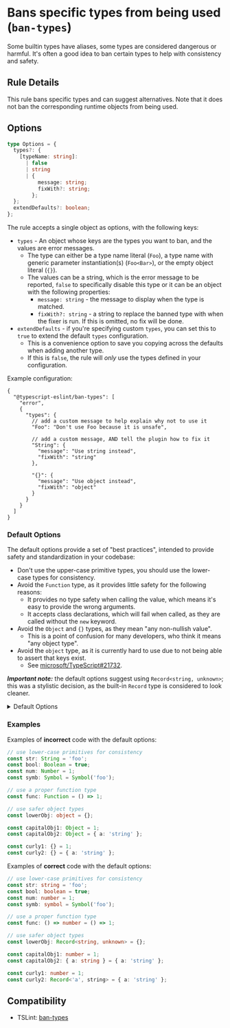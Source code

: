 # Bans specific types from being used (`ban-types`)

Some builtin types have aliases, some types are considered dangerous or harmful.
It's often a good idea to ban certain types to help with consistency and safety.

## Rule Details

This rule bans specific types and can suggest alternatives.
Note that it does not ban the corresponding runtime objects from being used.

## Options

```ts
type Options = {
  types?: {
    [typeName: string]:
      | false
      | string
      | {
          message: string;
          fixWith?: string;
        };
  };
  extendDefaults?: boolean;
};
```

The rule accepts a single object as options, with the following keys:

- `types` - An object whose keys are the types you want to ban, and the values are error messages.
  - The type can either be a type name literal (`Foo`), a type name with generic parameter instantiation(s) (`Foo<Bar>`), or the empty object literal (`{}`).
  - The values can be a string, which is the error message to be reported, `false` to specifically disable this type
    or it can be an object with the following properties:
    - `message: string` - the message to display when the type is matched.
    - `fixWith?: string` - a string to replace the banned type with when the fixer is run. If this is omitted, no fix will be done.
- `extendDefaults` - if you're specifying custom `types`, you can set this to `true` to extend the default `types` configuration.
  - This is a convenience option to save you copying across the defaults when adding another type.
  - If this is `false`, the rule will _only_ use the types defined in your configuration.

Example configuration:

```jsonc
{
  "@typescript-eslint/ban-types": [
    "error",
    {
      "types": {
        // add a custom message to help explain why not to use it
        "Foo": "Don't use Foo because it is unsafe",

        // add a custom message, AND tell the plugin how to fix it
        "String": {
          "message": "Use string instead",
          "fixWith": "string"
        },

        "{}": {
          "message": "Use object instead",
          "fixWith": "object"
        }
      }
    }
  ]
}
```

### Default Options

The default options provide a set of "best practices", intended to provide safety and standardization in your codebase:

- Don't use the upper-case primitive types, you should use the lower-case types for consistency.
- Avoid the `Function` type, as it provides little safety for the following reasons:
  - It provides no type safety when calling the value, which means it's easy to provide the wrong arguments.
  - It accepts class declarations, which will fail when called, as they are called without the `new` keyword.
- Avoid the `Object` and `{}` types, as they mean "any non-nullish value".
  - This is a point of confusion for many developers, who think it means "any object type".
- Avoid the `object` type, as it is currently hard to use due to not being able to assert that keys exist.
  - See [microsoft/TypeScript#21732](https://github.com/microsoft/TypeScript/issues/21732).

**_Important note:_** the default options suggest using `Record<string, unknown>`; this was a stylistic decision, as the built-in `Record` type is considered to look cleaner.

<details>
<summary>Default Options</summary>

```ts
const defaultTypes = {
  String: {
    message: 'Use string instead',
    fixWith: 'string',
  },
  Boolean: {
    message: 'Use boolean instead',
    fixWith: 'boolean',
  },
  Number: {
    message: 'Use number instead',
    fixWith: 'number',
  },
  Symbol: {
    message: 'Use symbol instead',
    fixWith: 'symbol',
  },

  Function: {
    message: [
      'The `Function` type accepts any function-like value.',
      'It provides no type safety when calling the function, which can be a common source of bugs.',
      'It also accepts things like class declarations, which will throw at runtime as they will not be called with `new`.',
      'If you are expecting the function to accept certain arguments, you should explicitly define the function shape.',
    ].join('\n'),
  },

  // object typing
  Object: {
    message: [
      'The `Object` type actually means "any non-nullish value", so it is marginally better than `unknown`.',
      '- If you want a type meaning "any object", you probably want `Record<string, unknown>` instead.',
      '- If you want a type meaning "any value", you probably want `unknown` instead.',
    ].join('\n'),
  },
  '{}': {
    message: [
      '`{}` actually means "any non-nullish value".',
      '- If you want a type meaning "any object", you probably want `Record<string, unknown>` instead.',
      '- If you want a type meaning "any value", you probably want `unknown` instead.',
    ].join('\n'),
  },
  object: {
    message: [
      'The `object` type is currently hard to use ([see this issue](https://github.com/microsoft/TypeScript/issues/21732)).',
      'Consider using `Record<string, unknown>` instead, as it allows you to more easily inspect and use the keys.',
    ].join('\n'),
  },
};
```

</details>

### Examples

Examples of **incorrect** code with the default options:

```ts
// use lower-case primitives for consistency
const str: String = 'foo';
const bool: Boolean = true;
const num: Number = 1;
const symb: Symbol = Symbol('foo');

// use a proper function type
const func: Function = () => 1;

// use safer object types
const lowerObj: object = {};

const capitalObj1: Object = 1;
const capitalObj2: Object = { a: 'string' };

const curly1: {} = 1;
const curly2: {} = { a: 'string' };
```

Examples of **correct** code with the default options:

```ts
// use lower-case primitives for consistency
const str: string = 'foo';
const bool: boolean = true;
const num: number = 1;
const symb: symbol = Symbol('foo');

// use a proper function type
const func: () => number = () => 1;

// use safer object types
const lowerObj: Record<string, unknown> = {};

const capitalObj1: number = 1;
const capitalObj2: { a: string } = { a: 'string' };

const curly1: number = 1;
const curly2: Record<'a', string> = { a: 'string' };
```

## Compatibility

- TSLint: [ban-types](https://palantir.github.io/tslint/rules/ban-types/)
